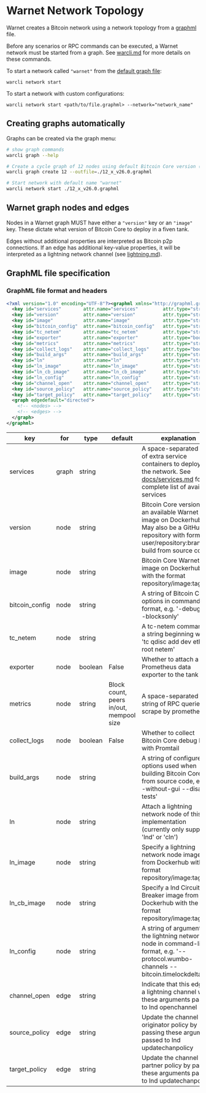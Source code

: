 # Warnet Network Topology

Warnet creates a Bitcoin network using a network topology from a [graphml](https://graphml.graphdrawing.org/specification.html) file.

Before any scenarios or RPC commands can be executed, a Warnet network must be started from a graph.
See [warcli.md](warcli.md) for more details on these commands.

To start a network called `"warnet"` from the [default graph file](../graphs/default.graphml):
```
warcli network start
```

To start a network with custom configurations:
```
warcli network start <path/to/file.graphml> --network="network_name"
```

## Creating graphs automatically

Graphs can be created via the graph menu:

```bash
# show graph commands
warcli graph --help

# Create a cycle graph of 12 nodes using default Bitcoin Core version (v26.0)
warcli graph create 12 --outfile=./12_x_v26.0.graphml

# Start network with default name "warnet"
warcli network start ./12_x_v26.0.graphml
```

## Warnet graph nodes and edges

Nodes in a Warnet graph MUST have either a `"version"` key or an `"image"` key.
These dictate what version of Bitcoin Core to deploy in a fiven tank.

Edges without additional properties are interpreted as Bitcoin p2p connections.
If an edge has additional key-value properties, it will be interpreted as a
lightning network channel (see [lightning.md](lightning.md)).

## GraphML file specification

### GraphML file format and headers
```xml
<?xml version="1.0" encoding="UTF-8"?><graphml xmlns="http://graphml.graphdrawing.org/xmlns">
  <key id="services"        attr.name="services"         attr.type="string"   for="graph" />
  <key id="version"         attr.name="version"          attr.type="string"   for="node" />
  <key id="image"           attr.name="image"            attr.type="string"   for="node" />
  <key id="bitcoin_config"  attr.name="bitcoin_config"   attr.type="string"   for="node" />
  <key id="tc_netem"        attr.name="tc_netem"         attr.type="string"   for="node" />
  <key id="exporter"        attr.name="exporter"         attr.type="boolean"  for="node" />
  <key id="metrics"         attr.name="metrics"          attr.type="string"   for="node" />
  <key id="collect_logs"    attr.name="collect_logs"     attr.type="boolean"  for="node" />
  <key id="build_args"      attr.name="build_args"       attr.type="string"   for="node" />
  <key id="ln"              attr.name="ln"               attr.type="string"   for="node" />
  <key id="ln_image"        attr.name="ln_image"         attr.type="string"   for="node" />
  <key id="ln_cb_image"     attr.name="ln_cb_image"      attr.type="string"   for="node" />
  <key id="ln_config"       attr.name="ln_config"        attr.type="string"   for="node" />
  <key id="channel_open"    attr.name="channel_open"     attr.type="string"   for="edge" />
  <key id="source_policy"   attr.name="source_policy"    attr.type="string"   for="edge" />
  <key id="target_policy"   attr.name="target_policy"    attr.type="string"   for="edge" />
  <graph edgedefault="directed">
    <!-- <nodes> -->
    <!-- <edges> -->
  </graph>
</graphml>
```

| key            | for   | type    | default                                 | explanation                                                                                                                                                         |
|----------------|-------|---------|-----------------------------------------|---------------------------------------------------------------------------------------------------------------------------------------------------------------------|
| services       | graph | string  |                                         | A space-separated list of extra service containers to deploy in the network. See [docs/services.md](services.md) for complete list of available services            |
| version        | node  | string  |                                         | Bitcoin Core version with an available Warnet tank image on Dockerhub. May also be a GitHub repository with format user/repository:branch to build from source code |
| image          | node  | string  |                                         | Bitcoin Core Warnet tank image on Dockerhub with the format repository/image:tag                                                                                    |
| bitcoin_config | node  | string  |                                         | A string of Bitcoin Core options in command-line format, e.g. '-debug=net -blocksonly'                                                                              |
| tc_netem       | node  | string  |                                         | A tc-netem command as a string beginning with 'tc qdisc add dev eth0 root netem'                                                                                    |
| exporter       | node  | boolean | False                                   | Whether to attach a Prometheus data exporter to the tank                                                                                                            |
| metrics        | node  | string  | Block count, peers in/out, mempool size | A space-separated string of RPC queries to scrape by prometheus                                                                                                     |
| collect_logs   | node  | boolean | False                                   | Whether to collect Bitcoin Core debug logs with Promtail                                                                                                            |
| build_args     | node  | string  |                                         | A string of configure options used when building Bitcoin Core from source code, e.g. '--without-gui --disable-tests'                                                |
| ln             | node  | string  |                                         | Attach a lightning network node of this implementation (currently only supports 'lnd' or 'cln')                                                                     |
| ln_image       | node  | string  |                                         | Specify a lightning network node image from Dockerhub with the format repository/image:tag                                                                          |
| ln_cb_image    | node  | string  |                                         | Specify a lnd Circuit Breaker image from Dockerhub with the format repository/image:tag                                                                             |
| ln_config      | node  | string  |                                         | A string of arguments for the lightning network node in command-line format, e.g. '--protocol.wumbo-channels --bitcoin.timelockdelta=80'                            |
| channel_open   | edge  | string  |                                         | Indicate that this edge is a lightning channel with these arguments passed to lnd openchannel                                                                       |
| source_policy  | edge  | string  |                                         | Update the channel originator policy by passing these arguments passed to lnd updatechanpolicy                                                                      |
| target_policy  | edge  | string  |                                         | Update the channel partner policy by passing these arguments passed to lnd updatechanpolicy                                                                         |
